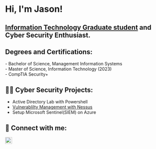 <h1>Hi, I'm Jason! </h1>
<h2><a href="https://www.linkedin.com/in/jasonnwankwo/">Information Technology Graduate student</a> and Cyber Security Enthusiast. </h2>

<h2>Degrees and Certifications:</h2>
- Bachelor of Science, Management Information Systems<br/>
- Master of Science, Information Technology (2023)<br/>
- CompTIA Security+

<h2>👨‍💻 Cyber Security Projects:</h2>

- Active Directory Lab with Powershell
- <a href="https://github.com/jason-nwankwo/Nessus-Vuln/blob/main/README.md">Vulnerablilty Management with Nessus</a>
- Setup Microsoft Sentinel(SIEM) on Azure

<h2> 🤳 Connect with me:</h2>


[<img align="left" alt="Jasonnwankwo | LinkedIn" width="22px" src="https://cdn.jsdelivr.net/npm/simple-icons@v3/icons/linkedin.svg" />][linkedin]



[linkedin]: https://linkedin.com/in/jasonnwankwo

<!--
**joshmadakor1/joshmadakor1** is a ✨ _special_ ✨ repository because its `README.md` (this file) appears on your GitHub profile.
Here are some ideas to get you started:
- 🔭 I’m currently working on ...
- 🌱 I’m currently learning ...
- 👯 I’m looking to collaborate on ...
- 🤔 I’m looking for help with ...
- 💬 Ask me about ...
- 📫 How to reach me: ...
- 😄 Pronouns: ...
- ⚡ Fun fact: ...
-->

